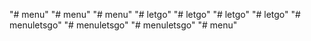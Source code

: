 "# menu" 
"# menu" 
"# menu" 
"# letgo" 
"# letgo" 
"# letgo" 
"# letgo" 
"# menuletsgo" 
"# menuletsgo" 
"# menuletsgo" 
"# menu" 
